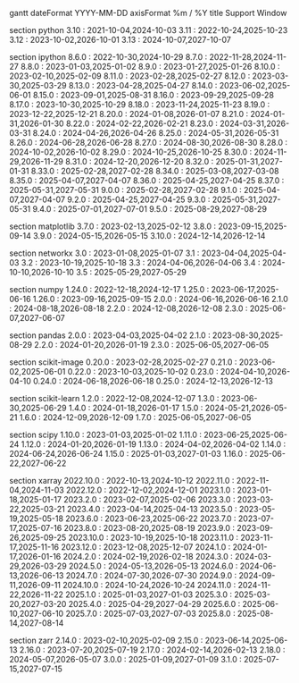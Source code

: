 gantt
dateFormat YYYY-MM-DD
axisFormat %m / %Y
title Support Window

section python
3.10 : 2021-10-04,2024-10-03
3.11 : 2022-10-24,2025-10-23
3.12 : 2023-10-02,2026-10-01
3.13 : 2024-10-07,2027-10-07

section ipython
8.6.0 : 2022-10-30,2024-10-29
8.7.0 : 2022-11-28,2024-11-27
8.8.0 : 2023-01-03,2025-01-02
8.9.0 : 2023-01-27,2025-01-26
8.10.0 : 2023-02-10,2025-02-09
8.11.0 : 2023-02-28,2025-02-27
8.12.0 : 2023-03-30,2025-03-29
8.13.0 : 2023-04-28,2025-04-27
8.14.0 : 2023-06-02,2025-06-01
8.15.0 : 2023-09-01,2025-08-31
8.16.0 : 2023-09-29,2025-09-28
8.17.0 : 2023-10-30,2025-10-29
8.18.0 : 2023-11-24,2025-11-23
8.19.0 : 2023-12-22,2025-12-21
8.20.0 : 2024-01-08,2026-01-07
8.21.0 : 2024-01-31,2026-01-30
8.22.0 : 2024-02-22,2026-02-21
8.23.0 : 2024-03-31,2026-03-31
8.24.0 : 2024-04-26,2026-04-26
8.25.0 : 2024-05-31,2026-05-31
8.26.0 : 2024-06-28,2026-06-28
8.27.0 : 2024-08-30,2026-08-30
8.28.0 : 2024-10-02,2026-10-02
8.29.0 : 2024-10-25,2026-10-25
8.30.0 : 2024-11-29,2026-11-29
8.31.0 : 2024-12-20,2026-12-20
8.32.0 : 2025-01-31,2027-01-31
8.33.0 : 2025-02-28,2027-02-28
8.34.0 : 2025-03-08,2027-03-08
8.35.0 : 2025-04-07,2027-04-07
8.36.0 : 2025-04-25,2027-04-25
8.37.0 : 2025-05-31,2027-05-31
9.0.0 : 2025-02-28,2027-02-28
9.1.0 : 2025-04-07,2027-04-07
9.2.0 : 2025-04-25,2027-04-25
9.3.0 : 2025-05-31,2027-05-31
9.4.0 : 2025-07-01,2027-07-01
9.5.0 : 2025-08-29,2027-08-29

section matplotlib
3.7.0 : 2023-02-13,2025-02-12
3.8.0 : 2023-09-15,2025-09-14
3.9.0 : 2024-05-15,2026-05-15
3.10.0 : 2024-12-14,2026-12-14

section networkx
3.0 : 2023-01-08,2025-01-07
3.1 : 2023-04-04,2025-04-03
3.2 : 2023-10-19,2025-10-18
3.3 : 2024-04-06,2026-04-06
3.4 : 2024-10-10,2026-10-10
3.5 : 2025-05-29,2027-05-29

section numpy
1.24.0 : 2022-12-18,2024-12-17
1.25.0 : 2023-06-17,2025-06-16
1.26.0 : 2023-09-16,2025-09-15
2.0.0 : 2024-06-16,2026-06-16
2.1.0 : 2024-08-18,2026-08-18
2.2.0 : 2024-12-08,2026-12-08
2.3.0 : 2025-06-07,2027-06-07

section pandas
2.0.0 : 2023-04-03,2025-04-02
2.1.0 : 2023-08-30,2025-08-29
2.2.0 : 2024-01-20,2026-01-19
2.3.0 : 2025-06-05,2027-06-05

section scikit-image
0.20.0 : 2023-02-28,2025-02-27
0.21.0 : 2023-06-02,2025-06-01
0.22.0 : 2023-10-03,2025-10-02
0.23.0 : 2024-04-10,2026-04-10
0.24.0 : 2024-06-18,2026-06-18
0.25.0 : 2024-12-13,2026-12-13

section scikit-learn
1.2.0 : 2022-12-08,2024-12-07
1.3.0 : 2023-06-30,2025-06-29
1.4.0 : 2024-01-18,2026-01-17
1.5.0 : 2024-05-21,2026-05-21
1.6.0 : 2024-12-09,2026-12-09
1.7.0 : 2025-06-05,2027-06-05

section scipy
1.10.0 : 2023-01-03,2025-01-02
1.11.0 : 2023-06-25,2025-06-24
1.12.0 : 2024-01-20,2026-01-19
1.13.0 : 2024-04-02,2026-04-02
1.14.0 : 2024-06-24,2026-06-24
1.15.0 : 2025-01-03,2027-01-03
1.16.0 : 2025-06-22,2027-06-22

section xarray
2022.10.0 : 2022-10-13,2024-10-12
2022.11.0 : 2022-11-04,2024-11-03
2022.12.0 : 2022-12-02,2024-12-01
2023.1.0 : 2023-01-18,2025-01-17
2023.2.0 : 2023-02-07,2025-02-06
2023.3.0 : 2023-03-22,2025-03-21
2023.4.0 : 2023-04-14,2025-04-13
2023.5.0 : 2023-05-19,2025-05-18
2023.6.0 : 2023-06-23,2025-06-22
2023.7.0 : 2023-07-17,2025-07-16
2023.8.0 : 2023-08-20,2025-08-19
2023.9.0 : 2023-09-26,2025-09-25
2023.10.0 : 2023-10-19,2025-10-18
2023.11.0 : 2023-11-17,2025-11-16
2023.12.0 : 2023-12-08,2025-12-07
2024.1.0 : 2024-01-17,2026-01-16
2024.2.0 : 2024-02-19,2026-02-18
2024.3.0 : 2024-03-29,2026-03-29
2024.5.0 : 2024-05-13,2026-05-13
2024.6.0 : 2024-06-13,2026-06-13
2024.7.0 : 2024-07-30,2026-07-30
2024.9.0 : 2024-09-11,2026-09-11
2024.10.0 : 2024-10-24,2026-10-24
2024.11.0 : 2024-11-22,2026-11-22
2025.1.0 : 2025-01-03,2027-01-03
2025.3.0 : 2025-03-20,2027-03-20
2025.4.0 : 2025-04-29,2027-04-29
2025.6.0 : 2025-06-10,2027-06-10
2025.7.0 : 2025-07-03,2027-07-03
2025.8.0 : 2025-08-14,2027-08-14

section zarr
2.14.0 : 2023-02-10,2025-02-09
2.15.0 : 2023-06-14,2025-06-13
2.16.0 : 2023-07-20,2025-07-19
2.17.0 : 2024-02-14,2026-02-13
2.18.0 : 2024-05-07,2026-05-07
3.0.0 : 2025-01-09,2027-01-09
3.1.0 : 2025-07-15,2027-07-15

